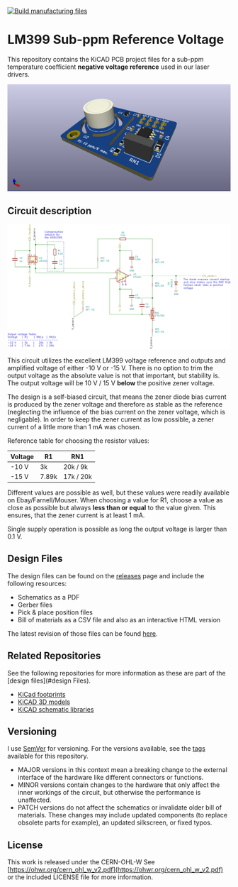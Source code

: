 [![Build manufacturing files](https://github.com/TU-Darmstadt-APQ/DIN_41612_Backplane/actions/workflows/ci.yml/badge.svg)](https://github.com/TU-Darmstadt-APQ/DIN_41612_Backplane/actions/workflows/ci.yml)
# LM399 Sub-ppm Reference Voltage

This repository contains the KiCAD PCB project files for a sub-ppm temperature coefficient __negative voltage reference__ used in our laser drivers.

![LM399 reference board](images/board.png)

## Circuit description

![LM399 reference board circuit](images/reference_board_circuit.png)

This circuit utilizes the excellent LM399 voltage reference and outputs and amplified voltage of either -10 V or -15 V. There is no option to trim the output voltage as the absolute value is not that important, but stability is. The output voltage will be 10 V / 15 V __below__ the positive zener voltage.

The design is a self-biased circuit, that means the zener diode bias current is produced by the zener voltage and therefore as stable as the reference (neglecting the influence of the bias current on the zener voltage, which is negligable). In order to keep the zener current as low possible, a zener current of a little more than 1 mA was chosen.

Reference table for choosing the resistor values:

|Voltage | R1       |    RN1        |
|------------|-----------|---------------|
|-10 V      | 3k        | 20k /  9k  |
|-15 V      | 7.89k | 17k / 20k |

Different values are possible as well, but these values were readily available on Ebay/Farnell/Mouser. When choosing a value for R1, choose a value as close as possible but always __less than or equal__ to the value given. This ensures, that the zener current is at least 1 mA.

Single supply operation is possible as long the output voltage is larger than 0.1 V.

## Design Files
The design files can be found on the [releases](../../releases) page and include the following resources:

- Schematics as a PDF
- Gerber files
- Pick & place position files
- Bill of materials as a CSV file and also as an interactive HTML version

The latest revision of those files can be found [here](../../releases/latest).

## Related Repositories
See the following repositories for more information as these are part of the [design files](#design Files).

- [KiCad footprints](https://github.com/PatrickBaus/footprints.pretty)
- [KiCAD 3D models](https://github.com/PatrickBaus/footprints.3dshapes)
- [KiCAD schematic libraries](https://github.com/PatrickBaus/KiCad-libraries)

## Versioning
I use [SemVer](http://semver.org/) for versioning. For the versions available, see the [tags](../../tags) available for this repository.

- MAJOR versions in this context mean a breaking change to the external interface of the hardware like different connectors or functions.
- MINOR versions contain changes to the hardware that only affect the inner workings of the circuit, but otherwise the performance is unaffected.
- PATCH versions do not affect the schematics or invalidate older bill of materials. These changes may include updated components (to replace obsolete parts for example), an updated silkscreen, or fixed typos.

## License
This work is released under the CERN-OHL-W
See [https://ohwr.org/cern_ohl_w_v2.pdf](https://ohwr.org/cern_ohl_w_v2.pdf) or the included LICENSE file for more information.
